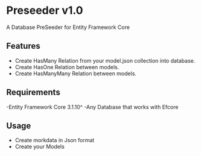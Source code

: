 # Preseeder v1.0
A Database PreSeeder for Entity Framework Core

## Features
  - Create HasMany Relation from your model.json collection into database.
  - Create HasOne Relation between models.
  - Create HasManyMany Relation between models.

## Requirements

-Entity Framework Core 3.1.10^
-Any Database that works with Efcore

## Usage
- Create morkdata in Json format
- Create your Models

